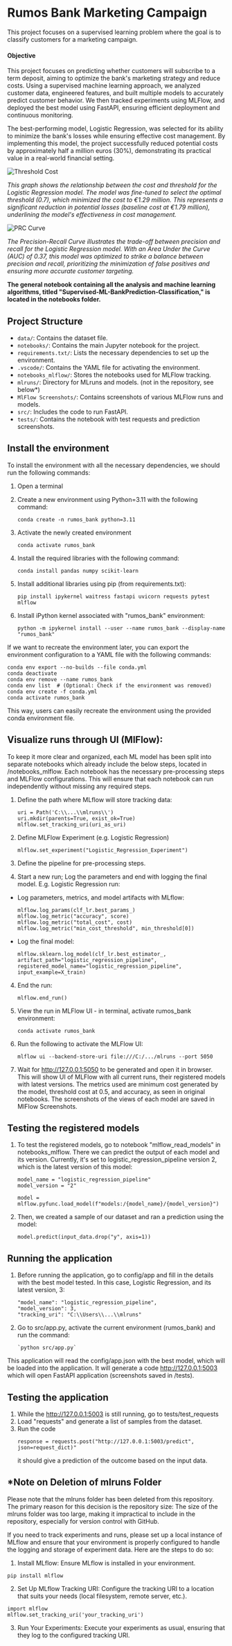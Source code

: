 # Rumos Bank Marketing Campaign


This project focuses on a supervised learning problem where the goal is to classify customers for a marketing campaign. 

#### Objective

This project focuses on predicting whether customers will subscribe to a term deposit, aiming to optimize the bank's marketing strategy and reduce costs. Using a supervised machine learning approach, we analyzed customer data, engineered features, and built multiple models to accurately predict customer behavior. We then tracked experiments using MLFlow, and deployed the best model using FastAPI, ensuring efficient deployment and continuous monitoring.

The best-performing model, Logistic Regression, was selected for its ability to minimize the bank's losses while ensuring effective cost management. By implementing this model, the project successfully reduced potential costs by approximately half a million euros (30%), demonstrating its practical value in a real-world financial setting.

![Threshold Cost](https://github.com/PolinaBurova/Supervised-ML-SavingsAccount-Prediction/blob/main/Cost_Threshold.png)

*This graph shows the relationship between the cost and threshold for the Logistic Regression model. The model was fine-tuned to select the optimal threshold (0.7), which minimized the cost to €1.29 million. This represents a significant reduction in potential losses (baseline cost at €1.79 million), underlining the model's effectiveness in cost management.*


![PRC Curve](https://github.com/PolinaBurova/Supervised-ML-SavingsAccount-Prediction/blob/main/PRC_Curve.png)

*The Precision-Recall Curve illustrates the trade-off between precision and recall for the Logistic Regression model. With an Area Under the Curve (AUC) of 0.37, this model was optimized to strike a balance between precision and recall, prioritizing the minimization of false positives and ensuring more accurate customer targeting.*



**The general notebook containing all the analysis and machine learning algorithms, titled "Supervised-ML-BankPrediction-Classification," is located in the notebooks folder.**

## Project Structure

- `data/`: Contains the dataset file.
- `notebooks/`: Contains the main Jupyter notebook for the project.
- `requirements.txt/`: Lists the necessary dependencies to set up the environment.
- `.vscode/`: Contains the YAML file for activating the environment.
- `notebooks_mlflow/`: Stores the notebooks used for MLFlow tracking.
- `mlruns/`: Directory for MLruns and models. (not in the repository, see below*)
- `MlFlow Screenshots/`: Contains screenshots of various MLFlow runs and models.
- `src/`: Includes the code to run FastAPI.
- `tests/`: Contains the notebook with test requests and prediction screenshots.



## Install the environment

To install the environment with all the necessary dependencies, we should run the following commands:

1. Open a terminal

2. Create a new environment using Python=3.11 with the following command:
    ```
    conda create -n rumos_bank python=3.11
    ```
3. Activate the newly created environment
     ```
    conda activate rumos_bank
    ```
4. Install the required libraries with the following command:
    ```
    conda install pandas numpy scikit-learn
    ```
5. Install additional libraries using pip (from requirements.txt):
     ```
    pip install ipykernel waitress fastapi uvicorn requests pytest mlflow
    ```
6. Install iPython kernel associated with "rumos_bank" environment:
    ```
    python -m ipykernel install --user --name rumos_bank --display-name "rumos_bank"
    ```

If we want to recreate the environment later, you can export the environment configuration to a YAML file with the following commands:

```
conda env export --no-builds --file conda.yml
conda deactivate
conda env remove --name rumos_bank
conda env list  # (Optional: Check if the environment was removed)
conda env create -f conda.yml
conda activate rumos_bank
```


This way, users can easily recreate the environment using the provided conda environment file.


## Visualize runs through UI (MlFlow): 

To keep it more clear and organized, each ML model has been split into separate notebooks which already include the below steps, located in /notebooks_mlflow. Each notebook has the necessary pre-processing steps and MLFlow configurations. This will ensure that each notebook can run independently without missing any required steps.

1.  Define the path where MLflow will store tracking data:
    ```
    uri = Path('C:\\...\\mlruns\\')
    uri.mkdir(parents=True, exist_ok=True)
    mlflow.set_tracking_uri(uri_as_uri)
    ```

2. Define MLFlow Experiment (e.g. Logistic Regression)
    ```
    mlflow.set_experiment("Logistic_Regression_Experiment")
    ```

3. Define the pipeline for pre-processing steps.

3. Start a new run; Log the parameters and end with logging the final model. E.g. Logistic Regression run:
    
- Log parameters, metrics, and model artifacts with MLflow:
    ```
    mlflow.log_params(clf_lr.best_params_)
    mlflow.log_metric("accuracy", score)
    mlflow.log_metric("total_cost", cost)
    mlflow.log_metric("min_cost_threshold", min_threshold[0])
    ```

- Log the final model:
    ```
    mlflow.sklearn.log_model(clf_lr.best_estimator_, artifact_path="logistic_regression_pipeline", registered_model_name="logistic_regression_pipeline", input_example=X_train)
    ```

4. End the run:
    ```
    mlflow.end_run()
    ```

5. View the run in MLFlow UI - in terminal, activate rumos_bank environment:
    ```
    conda activate rumos_bank
    ```
6. Run the following to activate the MLFlow UI:
    ```
    mlflow ui --backend-store-uri file:///C:/.../mlruns --port 5050
    ```
7. Wait for http://127.0.0.1:5050 to be generated and open it in browser. This will show UI of MLFlow with all current runs, their registered models with latest versions. The metrics used are minimum cost generated by the model, threshold cost at 0.5, and accuracy, as seen in original notebooks. The screenshots of the views of each model are saved in MlFlow Screenshots.


## Testing the registered models

1. To test the registered models, go to notebook "mlflow_read_models" in notebooks_mlflow. There we can predict the output of each model and its version. Currently, it's set to logistic_regression_pipeline version 2, which is the latest version of this model: 
    ```
    model_name = "logistic_regression_pipeline"
    model_version = "2"

    model = mlflow.pyfunc.load_model(f"models:/{model_name}/{model_version}")
    ```

3. Then, we created a sample of our dataset and ran a prediction using the model:
    ```
    model.predict(input_data.drop("y", axis=1))
    ```
    

## Running the application

1. Before running the application, go to config/app and fill in the details with the best model tested. In this case, Logistic Regression, and its latest version, 3:
    ```
    "model_name": "logistic_regression_pipeline",
    "model_version": 3,
    "tracking_uri": "C:\\Users\\...\\mlruns"
    ```

2. Go to src/app.py, activate the current environment (rumos_bank) and run the command:
    ```
    `python src/app.py`
    ```

This application will read the config/app.json with the best model, which will be loaded into the application.
It will generate a code http://127.0.0.1:5003 which will open FastAPI application (screenshots saved in /tests).


## Testing the application

1. While the http://127.0.0.1:5003 is still running, go to tests/test_requests
2. Load "requests" and generate a list of samples from the dataset.
3. Run the code 
    ```
    response = requests.post("http://127.0.0.1:5003/predict", json=request_dict)"
    ```
    it should give a prediction of the outcome based on the input data.


##  *Note on Deletion of mlruns Folder
Please note that the mlruns folder has been deleted from this repository. The primary reason for this decision is the repository size: The size of the mlruns folder was too large, making it impractical to include in the repository, especially for version control with GitHub.

If you need to track experiments and runs, please set up a local instance of MLflow and ensure that your environment is properly configured to handle the logging and storage of experiment data. Here are the steps to do so:

1. Install MLflow: Ensure MLflow is installed in your environment.
 ```
pip install mlflow
 ```

2. Set Up MLflow Tracking URI: Configure the tracking URI to a location that suits your needs (local filesystem, remote server, etc.).
```
import mlflow
mlflow.set_tracking_uri('your_tracking_uri')
```

3. Run Your Experiments: Execute your experiments as usual, ensuring that they log to the configured tracking URI.
